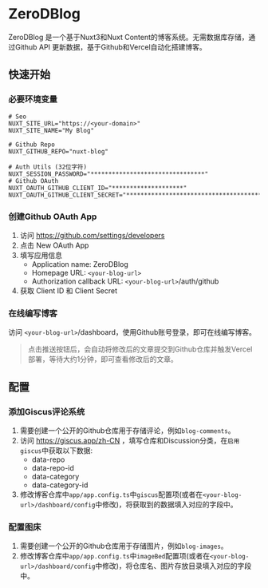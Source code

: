# ZeroDBlog

ZeroDBlog 是一个基于Nuxt3和Nuxt Content的博客系统。无需数据库存储，通过Github API 更新数据，基于Github和Vercel自动化搭建博客。

## 快速开始

### 必要环境变量

```env
# Seo
NUXT_SITE_URL="https://<your-domain>"
NUXT_SITE_NAME="My Blog"

# Github Repo
NUXT_GITHUB_REPO="nuxt-blog"

# Auth Utils (32位字符)
NUXT_SESSION_PASSWORD="********************************"
# Github OAuth
NUXT_OAUTH_GITHUB_CLIENT_ID="********************"
NUXT_OAUTH_GITHUB_CLIENT_SECRET="****************************************"

```

### 创建Github OAuth App

1. 访问 https://github.com/settings/developers
2. 点击 New OAuth App
3. 填写应用信息
   - Application name: ZeroDBlog
   - Homepage URL: `<your-blog-url>`
   - Authorization callback URL: `<your-blog-url>`/auth/github
4. 获取 Client ID 和 Client Secret

### 在线编写博客

访问 `<your-blog-url>`/dashboard，使用Github账号登录，即可在线编写博客。

> 点击推送按钮后，会自动将修改后的文章提交到Github仓库并触发Vercel 部署，等待大约1分钟，即可查看修改后的文章。

## 配置

### 添加Giscus评论系统

1. 需要创建一个公开的Github仓库用于存储评论，例如`blog-comments`。
2. 访问 https://giscus.app/zh-CN ，填写仓库和Discussion分类，在`启用 giscus`中获取以下数据:
   - data-repo
   - data-repo-id
   - data-category
   - data-category-id
3. 修改博客仓库中`app/app.config.ts`中`giscus`配置项(或者在`<your-blog-url>/dashboard/config`中修改)，将获取到的数据填入对应的字段中。

### 配置图床

1. 需要创建一个公开的Github仓库用于存储图片，例如`blog-images`。
2. 修改博客仓库中`app/app.config.ts`中`imageBed`配置项(或者在`<your-blog-url>/dashboard/config`中修改)，将仓库名、图片存放目录填入对应的字段中。

